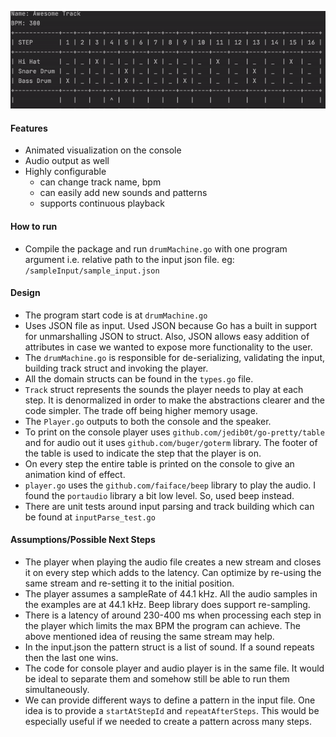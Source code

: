 ![Demo](https://github.com/kashive/DrumMachine/blob/master/demo.gif)
#### Features
* Animated visualization on the console
* Audio output as well
* Highly configurable
    * can change track name, bpm
    * can easily add new sounds and patterns
    * supports continuous playback
    
#### How to run
* Compile the package and run `drumMachine.go` with one program argument i.e. relative path to the input json file. eg: `/sampleInput/sample_input.json`

#### Design
* The program start code is at `drumMachine.go`
* Uses JSON file as input. Used JSON because Go has a built in support for unmarshalling JSON to struct. Also, JSON allows easy addition of attributes in case we wanted to expose more functionality to the user.
* The `drumMachine.go` is responsible for de-serializing, validating the input, building track struct and invoking the player.
* All the domain structs can be found in the `types.go` file.
* `Track` struct represents the sounds the player needs to play at each step. It is denormalized in order to make the abstractions clearer and the code simpler. The trade off being higher memory usage. 
* The `Player.go` outputs to both the console and the speaker.
* To print on the console player uses `github.com/jedib0t/go-pretty/table` and for audio out it uses `github.com/buger/goterm` library. The footer of the table is used to indicate the step that the player is on.
* On every step the entire table is printed on the console to give an animation kind of effect.
* `player.go` uses the `github.com/faiface/beep` library to play the audio. I found the `portaudio` library a bit low level. So, used beep instead.
* There are unit tests around input parsing and track building which can be found at `inputParse_test.go`

#### Assumptions/Possible Next Steps
* The player when playing the audio file creates a new stream and closes it on every step which adds to the latency. Can optimize by re-using the same stream and re-setting it to the initial position.
* The player assumes a sampleRate of 44.1 kHz. All the audio samples in the examples are at 44.1 kHz. Beep library does support re-sampling.
* There is a latency of around 230-400 ms when processing each step in the player which limits the max BPM the program can achieve. The above mentioned idea of reusing the same stream may help.
* In the input.json the pattern struct is a list of sound. If a sound repeats then the last one wins.
* The code for console player and audio player is in the same file. It would be ideal to separate them and somehow still be able to run them simultaneously.
* We can provide different ways to define a pattern in the input file. One idea is to provide a `startAtStepId` and `repeatAfterSteps`. This would be especially useful if we needed to create a pattern across many steps.
